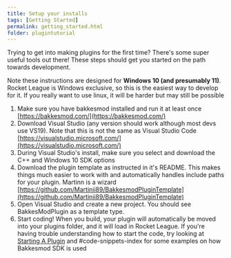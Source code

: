 ```yaml
---
title: Setup your installs
tags: [Getting Started]
permalink: getting_started.html
folder: plugintutorial
---
```


Trying to get into making plugins for the first time? There's some super useful tools out there! These steps should get you started on the path towards development. 

Note these instructions are designed for **Windows 10 (and presumably 11)**. Rocket League is Windows exclusive, so this is the easiest way to develop for it. If you really want to use linux, it will be harder but may still be possible
1. Make sure you have bakkesmod installed and run it at least once 
[https://bakkesmod.com/](https://bakkesmod.com/)
2. Download Visual Studio (any version should work although most devs use VS19). Note that this is not the same as Visual Studio Code 
[https://visualstudio.microsoft.com/](https://visualstudio.microsoft.com/)
3. During Visual Studio's install, make sure you select and download the C++ and Windows 10 SDK options
4. Download the plugin template as instructed in it's README. This makes things much easier to work with and automatically handles include paths for your plugin. Martinn is a wizard 
[https://github.com/Martinii89/BakkesmodPluginTemplate](https://github.com/Martinii89/BakkesmodPluginTemplate)
5. Open Visual Studio and create a new project. You should see BakkesModPlugin as a template type. 
6. Start coding! When you build, your plugin will automatically be moved into your plugins folder, and it will load in Rocket League. If you're having trouble understanding how to start the code, try looking at [Starting A Plugin](starting_a_plugin.html) and #code-snippets-index for some examples on how Bakkesmod SDK is used